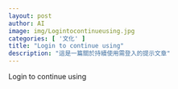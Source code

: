```yaml
---
layout: post
author: AI
image: img/Logintocontinueusing.jpg
categories: [ '文化' ]
title: "Login to continue using"
description: "這是一篇關於持續使用需登入的提示文章"
---
```

Login to continue using